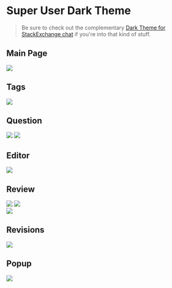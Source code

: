 # Super User Dark Theme

> Be sure to check out the complementary [Dark Theme for StackExchange chat](https://github.com/oliversalzburg/se-chat-dark-theme) if you're into that kind of stuff.

## Main Page
![](https://raw.github.com/oliversalzburg/superuser-dark-theme/master/screenshots/frontpage-active.png)

## Tags
![](http://i.imgur.com/iEVqm.png)

## Question
![](https://raw.github.com/oliversalzburg/superuser-dark-theme/master/screenshots/question.png)
![](https://raw.github.com/oliversalzburg/superuser-dark-theme/master/screenshots/question-post.png)

## Editor
![](http://i.imgur.com/U2pgF.png)

## Review
![](https://raw.github.com/oliversalzburg/superuser-dark-theme/master/screenshots/review-first-post.png)
![](http://i.imgur.com/ua7ZJ.png)  
![](http://i.imgur.com/IvgNI.png)

## Revisions
![](https://raw.github.com/oliversalzburg/superuser-dark-theme/master/screenshots/revisions.png)

## Popup
![](https://raw.github.com/oliversalzburg/superuser-dark-theme/master/screenshots/popup.png)